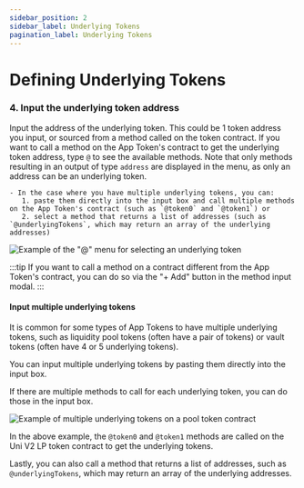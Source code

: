```yaml
---
sidebar_position: 2
sidebar_label: Underlying Tokens
pagination_label: Underlying Tokens
---
```

# Defining Underlying Tokens

### 4. Input the underlying token address

Input the address of the underlying token. This could be 1 token address you input, or sourced from a method called on the token contract. If you want to call a method on the App Token's contract to get the underlying token address, type `@` to see the available methods. Note that only methods resulting in an output of type `address` are displayed in the menu, as only an address can be an underlying token.

    - In the case where you have multiple underlying tokens, you can:
       1. paste them directly into the input box and call multiple methods on the App Token's contract (such as `@token0` and `@token1`) or
       2. select a method that returns a list of addresses (such as `@underlyingTokens`, which may return an array of the underlying addresses)

![Example of the "@" menu for selecting an underlying token](/img/assets/Input-underlying-token-address.png)

:::tip
If you want to call a method on a contract different from the App Token's contract, you can do so via the "+ Add" button in the method input modal.
:::

#### Input multiple underlying tokens

It is common for some types of App Tokens to have multiple underlying tokens, such as liquidity pool tokens (often have a pair of tokens) or vault tokens (often have 4 or 5 underlying tokens).

You can input multiple underlying tokens by pasting them directly into the input box.

If there are multiple methods to call for each underlying token, you can do those in the input box.

![Example of multiple underlying tokens on a pool token contract](/img/assets/input-your-multiple-underlying-tokens.png)

In the above example, the `@token0` and `@token1` methods are called on the Uni V2 LP token contract to get the underlying tokens.

Lastly, you can also call a method that returns a list of addresses, such as `@underlyingTokens`, which may return an array of the underlying addresses.
